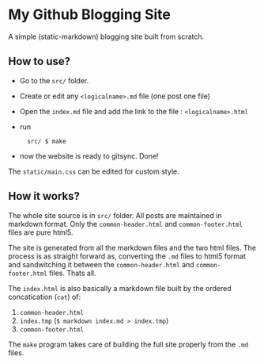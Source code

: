 My Github Blogging Site
=======================

A simple (static-markdown) blogging site built from scratch.

How to use?
--------------

* Go to the `src/` folder.
* Create or edit any `<logicalname>.md` file (one post one file)
* Open the `index.md` file and add the link to the file : `<logicalname>.html`
* run

        src/ $ make

* now the website is ready to gitsync. Done!

The `static/main.css` can be edited for custom style.


How it works?
-----------------------

The whole site source is in `src/` folder. All posts are maintained in markdown format. Only the `common-header.html` and `common-footer.html` files are pure html5.

The site is generated from all the markdown files and the two html files. The process is as straight forward as, converting the `.md` files to html5 format and sandwitching it between the `common-header.html` and `common-footer.html` files. Thats all.

The `index.html` is also basically a markdown file built by the ordered concatication (`cat`) of:

1. `common-header.html`
2. `index.tmp` (`$ markdown index.md > index.tmp`)
3. `common-footer.html`

The `make` program takes care of building the full site properly from the `.md` files.


